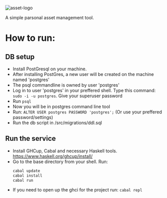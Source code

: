 ![asset-logo](https://github.com/mwashief/asset/assets/33695958/cd2c9ba6-9236-4c8b-aad5-2f3c84f88fa2)

A simple parsonal asset management tool.
# How to run:

## DB setup
- Install PostGresql on your machine.
- After installing PostGres, a new user will be created on the machine named 'postgres'
- The psql commandline is owned by user 'postgres'
- Log in to user 'postgres' in your preffered shell. Type this command: `sudo -i -u postgres`. Give your superuser password
- Run `psql`
- Now you will be in postgres command line tool
- Run: `ALTER USER postgres PASSWORD 'postgres';` (Or use your preffered password/settings)
- Run the db script in /src/migrations/ddl.sql

## Run the service
- Install GHCup, Cabal and necessary Haskell tools. https://www.haskell.org/ghcup/install/
- Go to the base directory from your shell. Run:
  ```bash
  cabal update
  cabal install
  cabal run
  ```
- If you need to open up the ghci for the project run: `cabal repl`
